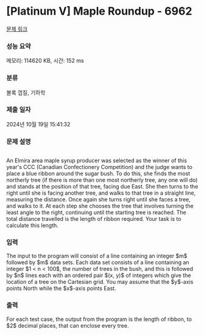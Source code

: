 # [Platinum V] Maple Roundup - 6962 

[문제 링크](https://www.acmicpc.net/problem/6962) 

### 성능 요약

메모리: 114620 KB, 시간: 152 ms

### 분류

볼록 껍질, 기하학

### 제출 일자

2024년 10월 19일 15:41:32

### 문제 설명

<p style="text-align: center;"><img alt="" src=""></p>

<p>An Elmira area maple syrup producer was selected as the winner of this year's CCC (Canadian Confectionery Competition) and the judge wants to place a blue ribbon around the sugar bush. To do this, she finds the most northerly tree (if there is more than one most northerly tree, any one will do) and stands at the position of that tree, facing due East. She then turns to the right until she is facing another tree, and walks to that tree in a straight line, measuring the distance. Once again she turns right until she faces a tree, and walks to it. At each step she chooses the tree that involves turning the least angle to the right, continuing until the starting tree is reached. The total distance travelled is the length of ribbon required. Your task is to calculate this length.</p>

### 입력 

 <p>The input to the program will consist of a line containing an integer $m$ followed by $m$ data sets. Each data set consists of a line containing an integer $1 < n < 100$, the number of trees in the bush, and this is followed by $n$ lines each with an ordered pair $(x, y)$ of integers which give the location of a tree on the Cartesian grid. You may assume that the $y$-axis points North while the $x$-axis points East.</p>

### 출력 

 <p>For each test case, the output from the program is the length of ribbon, to $2$ decimal places, that can enclose every tree.</p>

